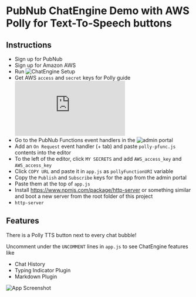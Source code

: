 # PubNub ChatEngine Demo with AWS Polly for Text-To-Speech buttons

## Instructions
* Sign up for PubNub
* Sign up for Amazon AWS
* Run ![ChatEngine Setup](https://www.pubnub.com/docs/chat-engine/getting-started#automagic-pubnub-setup)
* Get AWS `access` and `secret` keys for Polly guide ![here](https://docs.aws.amazon.com/polly/latest/dg/authentication-and-access-control.html)
* Go to the PubNub Functions event handlers in the ![admin portal](https://admin.pubnub.com/)
* Add an `On Request` event handler (+ tab) and paste `polly-pfunc.js` contents into the editor
* To the left of the editor, click `MY SECRETS` and add `AWS_access_key` and `AWS_access_key`
* Click `COPY URL` and paste it in `app.js` as `pollyFunctionURI` variable
* Copy the `Publish` and `Subscribe` keys for the app from the admin portal
* Paste them at the top of `app.js`
* Install https://www.npmjs.com/package/http-server or something similar and boot a new server from the root folder of this project
* `http-server`

## Features

There is a Polly TTS button next to every chat bubble!

Uncomment under the `UNCOMMENT` lines in `app.js` to see ChatEngine features like 
* Chat History
* Typing Indicator Plugin 
* Markdown Plugin

![App Screenshot](https://github.com/ajb413/chat-engine-polly-demo/master/screenshot.png "ChatEngine Demo")